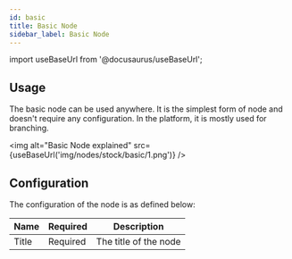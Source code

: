 ```yaml
---
id: basic
title: Basic Node
sidebar_label: Basic Node
---
```


import useBaseUrl from '@docusaurus/useBaseUrl';

## Usage

The basic node can be used anywhere. It is the simplest form of node and doesn't require any configuration. In the platform, it is mostly used for branching.

<img alt="Basic Node explained" src={useBaseUrl('img/nodes/stock/basic/1.png')} />

## Configuration

The configuration of the node is as defined below:

| Name          | Required |                      Description                                     |
| ------------- | -------- | -------------------------------------------------------------------- |
| Title         | Required | The title of the node                                                |